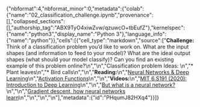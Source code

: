 {"nbformat":4,"nbformat_minor":0,"metadata":{"colab":{"name":"02_classification_challenge.ipynb","provenance":[],"collapsed_sections":[],"authorship_tag":"ABX9TyO4xiwZvw/qzuwcO+tbEufZ"},"kernelspec":{"name":"python3","display_name":"Python 3"},"language_info":{"name":"python"}},"cells":[{"cell_type":"markdown","source":["**Challenge:** Think of a classification problem you’d like to work on. What are the input shapes (and information to feed to your model)? What are the ideal output shapes (what should your model classify)? Can you find an existing example of this problem online?\n","\n","Classification problem Ideas: \n","* Plant leaves\n","* Bird calls\n","\n","**Reading:**\n","[Neural Networks & Deep Learning](http://neuralnetworksanddeeplearning.com/index.html)\n","[Activation Functions](https://ml-cheatsheet.readthedocs.io/en/latest/activation_functions.html)\n","\n","**Videos:**\n","[MIT 6.S191 (2020): Introduction to Deep Learning](https://www.youtube.com/watch?v=njKP3FqW3Sk)\n","\n","[But what is a neural network?](https://www.youtube.com/watch?v=aircAruvnKk)\n","\n","[Gradient descent, how neural networks learn](https://www.youtube.com/watch?v=IHZwWFHWa-w)\n","\n","\n","\n"],"metadata":{"id":"PHqumJ82HXq4"}}]}